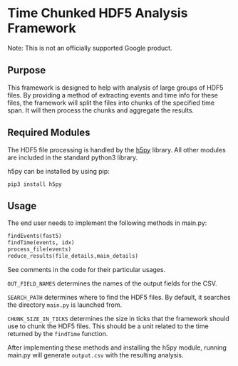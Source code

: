 # Time Chunked HDF5 Analysis Framework
Note: This is not an officially supported Google product.

## Purpose

This framework is designed to help with analysis of large groups of HDF5
files. By providing a method of extracting events and time info for these files,
the framework will split the files into chunks of the specified time span. It
will then process the chunks and aggregate the results. 

## Required Modules

The HDF5 file processing is handled by the [h5py](https://www.h5py.org/)
library. All other modules are included in the standard python3 library.

h5py can be installed by using pip:
```
pip3 install h5py
```

## Usage
The end user needs to implement the following methods in main.py:
```python
findEvents(fast5)
findTime(events, idx)
process_file(events)
reduce_results(file_details,main_details)
```
See comments in the code for their particular usages.

`OUT_FIELD_NAMES` determines the names of the output fields for the CSV.

`SEARCH_PATH` determines where to find the HDF5 files. By default, it searches
the directory `main.py` is launched from.

`CHUNK_SIZE_IN_TICKS` determines the size in ticks that the framework should
use to chunk the HDF5 files. This should be a unit related to the time returned
by the `findTime` function.

After implementing these methods and installing the h5py module, running main.py
will generate `output.csv` with the resulting analysis.
